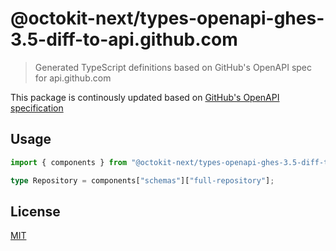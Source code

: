 # @octokit-next/types-openapi-ghes-3.5-diff-to-api.github.com

> Generated TypeScript definitions based on GitHub's OpenAPI spec for api.github.com

This package is continously updated based on [GitHub's OpenAPI specification](https://github.com/github/rest-api-description/)

## Usage

```ts
import { components } from "@octokit-next/types-openapi-ghes-3.5-diff-to-api.github.com";

type Repository = components["schemas"]["full-repository"];
```

## License

[MIT](LICENSE)
